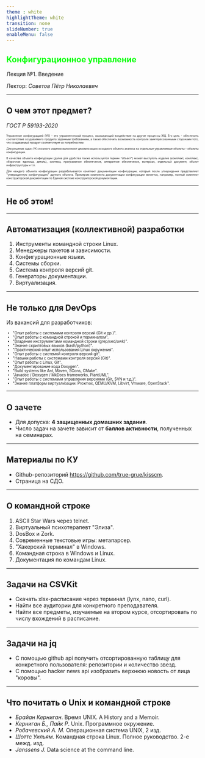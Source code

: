 ```yaml
---
theme : white
highlightTheme: white
transition: none
slideNumber: true
enableMenu: false
---
```


<!-- .slide: data-background="black" style="color:#00ff00" -->

## <span style="color:#00ff00">Конфигурационное управление</span>

Лекция №1. Введение

Лектор: *Советов Пётр Николаевич*

---

## О чем этот предмет?

*ГОСТ Р 59193-2020*

<div style="text-align:justify;font-size:50%">Управление конфигурацией (УК) - это управленческий процесс, оказывающий воздействие на другие процессы ЖЦ. Его цель - обеспечить соответствие создаваемого продукта заданным требованиям, а также обеспечить возможность контроля заинтересованными сторонами того, что создаваемый продукт соответствует их потребностям.

Для решения задач УК сложного изделия выполняют декомпозицию исходного объекта анализа на отдельные управляемые объекты - объекты конфигурации.

В качестве объекта конфигурации (далее для удобства также используется термин "объект") может выступать изделие (комплект, комплекс, сборочная единица, деталь), система, программное обеспечение, аппаратное обеспечение, материал, отдельный документ, объект инфраструктуры и т.п.

Для каждого объекта конфигурации разрабатывается комплект документации конфигурации, который после утверждения представляет "утвержденную конфигурацию" данного объекта. Примером комплекта документации конфигурации является, например, полный комплект конструкторской документации по Единой системе конструкторской документации.
</div>

---

## Не об этом!

---

## Автоматизация (коллективной) разработки

1. Инструменты командной строки Linux.
1. Менеджеры пакетов и зависимости.
1. Конфигурационные языки.
1. Системы сборки.
2. Система контроля версий git.
3. Генераторы документации.
4. Виртуализация.

---

## Не только для DevOps

Из вакансий для разработчиков:

<div style="font-size:70%">

* "Опыт работы с системами контроля версий (Git и др.)".
* "Опыт работы с командной строкой и терминалом".
* "Владение инструментами командной строки (grep/sed/awk)".
* "Знание скриптовых языков (bash/python)".
* "Практический опыт использования Linux окружения".
* "Опыт работы с системой контроля версий git".
* "Навыки работы с системами контроля версий (Git)".
* "Опыт работы с Linux, Git".
* "Документирование кода Doxygen".
* "Build systems like Ant, Maven, SCons, CMake".
* "Javadoc / Doxygen / MkDocs frameworks, PlantUML".
* "Опыт работы с системами управления версиями (Git, SVN и т.д.)".
* "Знание платформ виртуализации: Proxmox, QEMU/KVM, Libvirt, Vmware, OpenStack".

</div>

---

## О зачете

* Для допуска: **4 защищенных домашних задания**.
* Число задач на зачете зависит от **баллов активности**, полученных на семинарах.

---

## Материалы по КУ

* Github-репозиторий https://github.com/true-grue/kisscm.
* Страница на СДО.

---

## О командной строке

1. ASCII Star Wars через telnet.
1. Виртуальный психотерапевт "Элиза".
1. DosBox и Zork.
1. Современные текстовые игры: метапарсер.
1. "Хакерский терминал" в Windows.
1. Командная строка в Windows и Linux.
1. Документация по командам Linux.

---

## Задачи на CSVKit

* Скачать xlsx-расписание через терминал (lynx, nano, curl).
* Найти все аудитории для конкретного преподавателя.
* Найти все предметы, изучаемые на втором курсе, отсортировать по числу вхождений в расписание.

---

## Задачи на jq

* С помощью github api получить отсортированную таблицу для конкретного пользователя: репозитории и количество звезд.
* С помощью hacker news api изобразить верхнюю новость от лица "коровы".

---

## Что почитать о Unix и командной строке

* *Брайан Керниган*. Время UNIX. A History and a Memoir.
* *Керниган Б., Пайк Р*. Unix. Программное окружение.
* *Робачевский А. М.* Операционная система UNIX, 2 изд.
* *Шоттс Уильям*. Командная строка Linux. Полное руководство. 2-е межд. изд.
* *Janssens J.* Data science at the command line.

